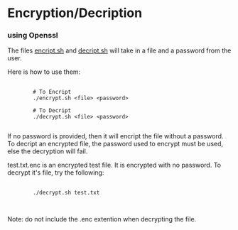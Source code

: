 # Encryption/Decription
### using Openssl

The files <a href="./encript.sh">encript.sh</a> and <a href="./decript.sh">decript.sh</a> will take in a file and a password from the user.

Here is how to use them:
<pre>
    <code>
        # To Encript
        ./encrypt.sh &ltfile&gt &ltpassword&gt

        # To Decript
        ./decrypt.sh &ltfile&gt &ltpassword&gt
    </code>
</pre>

If no password is provided, then it will encript the file without a password. To decript an encrypted file, the password used to encrypt must be used, else the decryption will fail.

test.txt.enc is an encrypted test file. It is encrypted with no password. To decrypt it's file, try the following:
<pre>
    <code>
        ./decrypt.sh test.txt 
    </code>
</pre>

##
Note: do not include the .enc extention when decrypting the file.